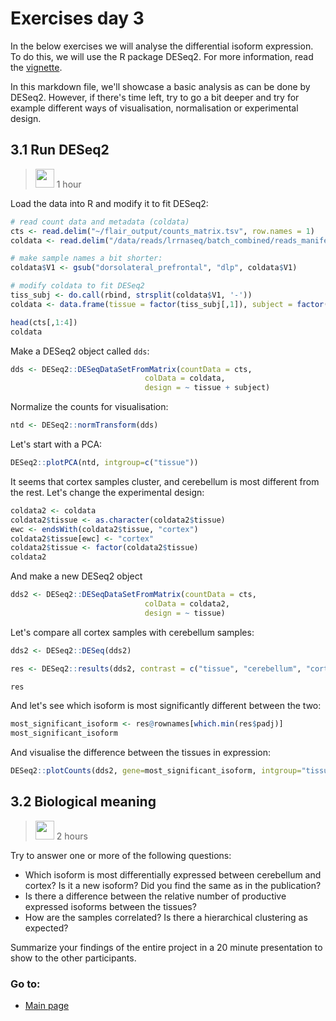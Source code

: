 # Exercises day 3

In the below exercises we will analyse the differential isoform expression. To do this, we will use the R package DESeq2. For more information, read the [vignette](https://bioconductor.org/packages/release/bioc/vignettes/DESeq2/inst/doc/DESeq2.html).

In this markdown file, we'll showcase a basic analysis as can be done by DESeq2. However, if there's time left, try to go a bit deeper and try for example different ways of visualisation, normalisation or experimental design.

## 3.1 Run DESeq2
><img border="0" src="https://www.svgrepo.com/show/14756/person-silhouette.svg" width="30" height="30"> 1 hour

Load the data into R and modify it to fit DESeq2:

```r
# read count data and metadata (coldata)
cts <- read.delim("~/flair_output/counts_matrix.tsv", row.names = 1)
coldata <- read.delim("/data/reads/lrrnaseq/batch_combined/reads_manifest.tsv", header = F)

# make sample names a bit shorter:
coldata$V1 <- gsub("dorsolateral_prefrontal", "dlp", coldata$V1)

# modify coldata to fit DESeq2
tiss_subj <- do.call(rbind, strsplit(coldata$V1, '-'))
coldata <- data.frame(tissue = factor(tiss_subj[,1]), subject = factor(tiss_subj[,2]), row.names = coldata$V1)

head(cts[,1:4])
coldata

```

Make a DESeq2 object called `dds`:

```r
dds <- DESeq2::DESeqDataSetFromMatrix(countData = cts,
                              colData = coldata,
                              design = ~ tissue + subject)
```

Normalize the counts for visualisation:

```r
ntd <- DESeq2::normTransform(dds)
```

Let's start with a PCA:

```r
DESeq2::plotPCA(ntd, intgroup=c("tissue"))
```

It seems that cortex samples cluster, and cerebellum is most different from the rest. Let's change the experimental design:

```r
coldata2 <- coldata
coldata2$tissue <- as.character(coldata2$tissue)
ewc <- endsWith(coldata2$tissue, "cortex")
coldata2$tissue[ewc] <- "cortex"
coldata2$tissue <- factor(coldata2$tissue)
coldata2
```

And make a new DESeq2 object

```r
dds2 <- DESeq2::DESeqDataSetFromMatrix(countData = cts,
                              colData = coldata2,
                              design = ~ tissue)
```

Let's compare all cortex samples with cerebellum samples:

```r
dds2 <- DESeq2::DESeq(dds2)

res <- DESeq2::results(dds2, contrast = c("tissue", "cerebellum", "cortex"))

res
```

And let's see which isoform is most significantly different between the two:

```r
most_significant_isoform <- res@rownames[which.min(res$padj)]
most_significant_isoform

```

And visualise the difference between the tissues in expression:

```r
DESeq2::plotCounts(dds2, gene=most_significant_isoform, intgroup="tissue")
```

## 3.2 Biological meaning
><img border="0" src="https://www.svgrepo.com/show/220819/group-team.svg" width="30" height="30"> 2 hours

Try to answer one or more of the following questions:
* Which isoform is most differentially expressed between cerebellum and cortex? Is it a new isoform? Did you find the same as in the publication?
* Is there a difference between the relative number of productive expressed isoforms between the tissues?
* How are the samples correlated? Is there a hierarchical clustering as expected?

Summarize your findings of the entire project in a 20 minute presentation to show to the other participants.

### Go to:
* [Main page](./README.md)
